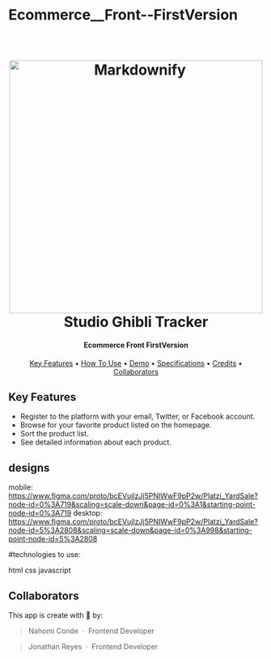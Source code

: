 # Ecommerce__Front--FirstVersion

<h1 align="center">
  <br>
  <a href="#"><img src="https://imgur.com/PUJsZj1.png" alt="Markdownify" width="500"></a>
  <br>
  Studio Ghibli Tracker
  <br>
</h1>

<h4 align="center"> Ecommerce  Front FirstVersion </h4>

<p align="center">
  <a href="#key-features">Key Features</a> •
  <a href="#how-to-use">How To Use</a> •
  <a href="#demo">Demo</a> •
  <a href="#specifications">Specifications</a> •
  <a href="#credits">Credits</a> •
  <a href="#collaborators">Collaborators</a>
</p>

## Key Features

- Register to the platform with your email, Twitter, or Facebook account.
- Browse for your favorite product listed on the homepage.
- Sort the product list.
- See detailed information about each product.


## designs

mobile:  https://www.figma.com/proto/bcEVujIzJj5PNIWwF9pP2w/Platzi_YardSale?node-id=0%3A719&scaling=scale-down&page-id=0%3A1&starting-point-node-id=0%3A719
desktop: https://www.figma.com/proto/bcEVujIzJj5PNIWwF9pP2w/Platzi_YardSale?node-id=5%3A2808&scaling=scale-down&page-id=0%3A998&starting-point-node-id=5%3A2808

#technologies to use:

html
css
javascript

## Collaborators

This app is create with 💚 by:

> Nahomi Conde &nbsp;&middot;&nbsp;
> Frontend Developer

> Jonathan Reyes &nbsp;&middot;&nbsp;
> Frontend Developer
